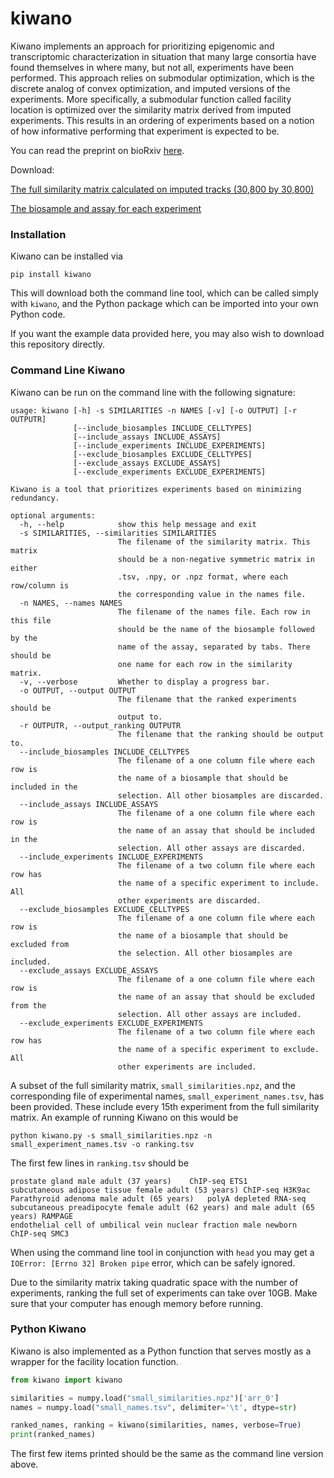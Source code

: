 # kiwano

Kiwano implements an approach for prioritizing epigenomic and transcriptomic characterization in situation that many large consortia have found themselves in where many, but not all, experiments have been performed. This approach relies on submodular optimization, which is the discrete analog of convex optimization, and imputed versions of the experiments. More specifically, a submodular function called facility location is optimized over the similarity matrix derived from imputed experiments. This results in an ordering of experiments based on a notion of how informative performing that experiment is expected to be.

You can read the preprint on bioRxiv [here](https://www.biorxiv.org/content/10.1101/708107v1).

Download:

[The full similarity matrix calculated on imputed tracks (30,800 by 30,800)](https://noble.gs.washington.edu/~jmschr/2019_experiment_selection/exps/5_15_2019_Similarity/experiment_similarities.npz)

[The biosample and assay for each experiment](https://noble.gs.washington.edu/~jmschr/2019_experiment_selection/exps/5_15_2019_Similarity/experiment_names.tsv)

### Installation

Kiwano can be installed via

```
pip install kiwano
```

This will download both the command line tool, which can be called simply with `kiwano`, and the Python package which can be imported into your own Python code.

If you want the example data provided here, you may also wish to download this repository directly.

### Command Line Kiwano

Kiwano can be run on the command line with the following signature:

```
usage: kiwano [-h] -s SIMILARITIES -n NAMES [-v] [-o OUTPUT] [-r OUTPUTR]
              [--include_biosamples INCLUDE_CELLTYPES]
              [--include_assays INCLUDE_ASSAYS]
              [--include_experiments INCLUDE_EXPERIMENTS]
              [--exclude_biosamples EXCLUDE_CELLTYPES]
              [--exclude_assays EXCLUDE_ASSAYS]
              [--exclude_experiments EXCLUDE_EXPERIMENTS]

Kiwano is a tool that prioritizes experiments based on minimizing redundancy.

optional arguments:
  -h, --help            show this help message and exit
  -s SIMILARITIES, --similarities SIMILARITIES
                        The filename of the similarity matrix. This matrix
                        should be a non-negative symmetric matrix in either
                        .tsv, .npy, or .npz format, where each row/column is
                        the corresponding value in the names file.
  -n NAMES, --names NAMES
                        The filename of the names file. Each row in this file
                        should be the name of the biosample followed by the
                        name of the assay, separated by tabs. There should be
                        one name for each row in the similarity matrix.
  -v, --verbose         Whether to display a progress bar.
  -o OUTPUT, --output OUTPUT
                        The filename that the ranked experiments should be
                        output to.
  -r OUTPUTR, --output_ranking OUTPUTR
                        The filename that the ranking should be output to.
  --include_biosamples INCLUDE_CELLTYPES
                        The filename of a one column file where each row is
                        the name of a biosample that should be included in the
                        selection. All other biosamples are discarded.
  --include_assays INCLUDE_ASSAYS
                        The filename of a one column file where each row is
                        the name of an assay that should be included in the
                        selection. All other assays are discarded.
  --include_experiments INCLUDE_EXPERIMENTS
                        The filename of a two column file where each row has
                        the name of a specific experiment to include. All
                        other experiments are discarded.
  --exclude_biosamples EXCLUDE_CELLTYPES
                        The filename of a one column file where each row is
                        the name of a biosample that should be excluded from
                        the selection. All other biosamples are included.
  --exclude_assays EXCLUDE_ASSAYS
                        The filename of a one column file where each row is
                        the name of an assay that should be excluded from the
                        selection. All other assays are included.
  --exclude_experiments EXCLUDE_EXPERIMENTS
                        The filename of a two column file where each row has
                        the name of a specific experiment to exclude. All
                        other experiments are included.
```

A subset of the full similarity matrix, `small_similarities.npz`, and the corresponding file of experimental names, `small_experiment_names.tsv`, has been provided. These include every 15th experiment from the full similarity matrix. An example of running Kiwano on this would be

```
python kiwano.py -s small_similarities.npz -n small_experiment_names.tsv -o ranking.tsv
```

The first few lines in `ranking.tsv` should be

```
prostate gland male adult (37 years)	ChIP-seq ETS1
subcutaneous adipose tissue female adult (53 years)	ChIP-seq H3K9ac
Parathyroid adenoma male adult (65 years)	polyA depleted RNA-seq
subcutaneous preadipocyte female adult (62 years) and male adult (65 years)	RAMPAGE
endothelial cell of umbilical vein nuclear fraction male newborn	ChIP-seq SMC3
```

When using the command line tool in conjunction with `head` you may get a `IOError: [Errno 32] Broken pipe` error, which can be safely ignored.

Due to the similarity matrix taking quadratic space with the number of experiments, ranking the full set of experiments can take over 10GB. Make sure that your computer has enough memory before running. 

### Python Kiwano

Kiwano is also implemented as a Python function that serves mostly as a wrapper for the facility location function.

```python
from kiwano import kiwano

similarities = numpy.load("small_similarities.npz")['arr_0']
names = numpy.load("small_names.tsv", delimiter='\t', dtype=str)

ranked_names, ranking = kiwano(similarities, names, verbose=True)
print(ranked_names)
```

The first few items printed should be the same as the command line version above.
